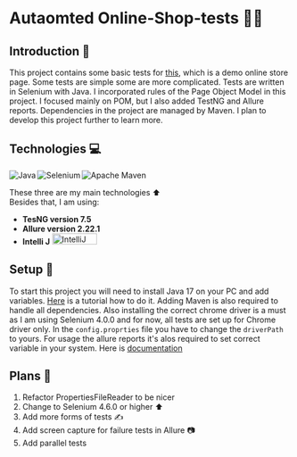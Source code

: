 # Autaomted Online-Shop-tests 🤖🤖

## Introduction 📣
This project contains some basic tests for [this](https://shop.demoqa.com/), which is a demo online store page. Some tests are simple some are more complicated. Tests are written in Selenium with Java.
I incorporated rules of the Page Object Model in this project. I focused mainly on POM, but I also added TestNG and Allure reports. Dependencies in the project are managed by Maven.
I plan to develop this project further to learn more. 

## Technologies 💻

<img align="left" src="https://img.shields.io/badge/java-%23ED8B00.svg?style=for-the-badge&logo=openjdk&logoColor=white" alt="Java" title="Java 17">
<img align="left" src="https://img.shields.io/badge/-selenium-%43B02A?style=for-the-badge&logo=selenium&logoColor=white" alt="Selenium" title="Selenium 4.0.0">
<img src="https://img.shields.io/badge/Apache%20Maven-C71A36?style=for-the-badge&logo=Apache%20Maven&logoColor=white" alt="Apache Maven" title="Apache Maven 3.8.5">
 
These three are my main technologies ⬆️</br>
Besides that, I am using: </br>
- **TesNG version 7.5** </br>
- **Allure version 2.22.1** </br>
- **Intelli J**  <img width="80" height="20" src="https://img.shields.io/badge/IntelliJIDEA-000000.svg?style=for-the-badge&logo=intellij-idea&logoColor=white" alt="IntelliJ" title="IntelliJ">

## Setup 🔨
To start this project you will need to install Java 17 on your PC and add variables. [Here](https://www.theserverside.com/blog/Coffee-Talk-Java-News-Stories-and-Opinions/How-do-I-install-Java-on-Windows) is a tutorial how to do it. Adding Maven is also required to handle all dependencies. Also installing the correct chrome driver is a must as I am using Selenium 4.0.0 and for now, all tests are set up for Chrome driver only. In the <code>config.proprties</code> file you have to change the <code>driverPath</code> to yours. For usage the allure reports it's alos required to set correct variable in your system. Here is [documentation](https://docs.qameta.io/allure/)


## Plans 📓
1. Refactor PropertiesFileReader to be nicer
2. Change to Selenium 4.6.0 or higher ⬆️
3. Add more forms of tests ✍️
4. Add screen capture for failure tests in Allure 📷
5. Add parallel tests 

